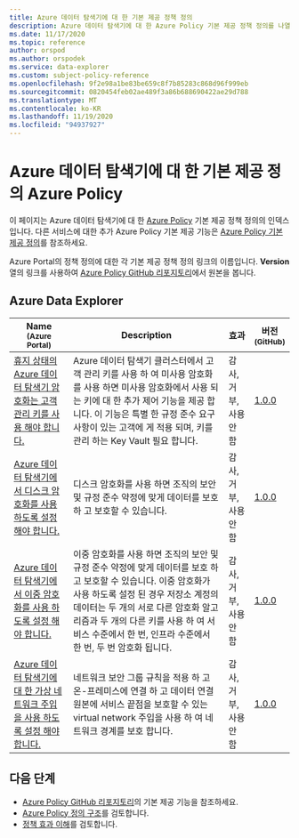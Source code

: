 ```yaml
---
title: Azure 데이터 탐색기에 대 한 기본 제공 정책 정의
description: Azure 데이터 탐색기에 대 한 Azure Policy 기본 제공 정책 정의를 나열 합니다. 이러한 기본 제공 정책 정의는 Azure 리소스를 관리하는 일반적인 방법을 제공합니다.
ms.date: 11/17/2020
ms.topic: reference
author: orspod
ms.author: orspodek
ms.service: data-explorer
ms.custom: subject-policy-reference
ms.openlocfilehash: 9f2e98a1be83be659c8f7b85283c868d96f999eb
ms.sourcegitcommit: 0820454feb02ae489f3a86b688690422ae29d788
ms.translationtype: MT
ms.contentlocale: ko-KR
ms.lasthandoff: 11/19/2020
ms.locfileid: "94937927"
---
```

# <a name="azure-policy-built-in-definitions-for-azure-data-explorer"></a>Azure 데이터 탐색기에 대 한 기본 제공 정의 Azure Policy

이 페이지는 Azure 데이터 탐색기에 대 한 [Azure Policy](/azure/governance/policy/overview) 기본 제공 정책 정의의 인덱스입니다. 다른 서비스에 대한 추가 Azure Policy 기본 제공 기능은 [Azure Policy 기본 제공 정의](/azure/governance/policy/samples/built-in-policies)를 참조하세요.

Azure Portal의 정책 정의에 대한 각 기본 제공 정책 정의 링크의 이름입니다. **Version** 열의 링크를 사용하여 [Azure Policy GitHub 리포지토리](https://github.com/Azure/azure-policy)에서 원본을 봅니다.

## <a name="azure-data-explorer"></a>Azure Data Explorer

|Name<br /><sub>(Azure Portal)</sub> |Description |효과 |버전<br /><sub>(GitHub)</sub> |
|---|---|---|---|
|[휴지 상태의 Azure 데이터 탐색기 암호화는 고객 관리 키를 사용 해야 합니다.](https://portal.azure.com/#blade/Microsoft_Azure_Policy/PolicyDetailBlade/definitionId/%2Fproviders%2FMicrosoft.Authorization%2FpolicyDefinitions%2F81e74cea-30fd-40d5-802f-d72103c2aaaa) |Azure 데이터 탐색기 클러스터에서 고객 관리 키를 사용 하 여 미사용 암호화를 사용 하면 미사용 암호화에서 사용 되는 키에 대 한 추가 제어 기능을 제공 합니다. 이 기능은 특별 한 규정 준수 요구 사항이 있는 고객에 게 적용 되며, 키를 관리 하는 Key Vault 필요 합니다. |감사, 거부, 사용 안 함 |[1.0.0](https://github.com/Azure/azure-policy/blob/master/built-in-policies/policyDefinitions/Azure%20Data%20Explorer/ADX_CMK.json) |
|[Azure 데이터 탐색기에서 디스크 암호화를 사용 하도록 설정 해야 합니다.](https://portal.azure.com/#blade/Microsoft_Azure_Policy/PolicyDetailBlade/definitionId/%2Fproviders%2FMicrosoft.Authorization%2FpolicyDefinitions%2Ff4b53539-8df9-40e4-86c6-6b607703bd4e) |디스크 암호화를 사용 하면 조직의 보안 및 규정 준수 약정에 맞게 데이터를 보호 하 고 보호할 수 있습니다. |감사, 거부, 사용 안 함 |[1.0.0](https://github.com/Azure/azure-policy/blob/master/built-in-policies/policyDefinitions/Azure%20Data%20Explorer/ADX_disk_encrypted.json) |
|[Azure 데이터 탐색기에서 이중 암호화를 사용 하도록 설정 해야 합니다.](https://portal.azure.com/#blade/Microsoft_Azure_Policy/PolicyDetailBlade/definitionId/%2Fproviders%2FMicrosoft.Authorization%2FpolicyDefinitions%2Fec068d99-e9c7-401f-8cef-5bdde4e6ccf1) |이중 암호화를 사용 하면 조직의 보안 및 규정 준수 약정에 맞게 데이터를 보호 하 고 보호할 수 있습니다. 이중 암호화가 사용 하도록 설정 된 경우 저장소 계정의 데이터는 두 개의 서로 다른 암호화 알고리즘과 두 개의 다른 키를 사용 하 여 서비스 수준에서 한 번, 인프라 수준에서 한 번, 두 번 암호화 됩니다. |감사, 거부, 사용 안 함 |[1.0.0](https://github.com/Azure/azure-policy/blob/master/built-in-policies/policyDefinitions/Azure%20Data%20Explorer/ADX_doubleEncryption.json) |
|[Azure 데이터 탐색기에 대 한 가상 네트워크 주입을 사용 하도록 설정 해야 합니다.](https://portal.azure.com/#blade/Microsoft_Azure_Policy/PolicyDetailBlade/definitionId/%2Fproviders%2FMicrosoft.Authorization%2FpolicyDefinitions%2F9ad2fd1f-b25f-47a2-aa01-1a5a779e6413) |네트워크 보안 그룹 규칙을 적용 하 고 온-프레미스에 연결 하 고 데이터 연결 원본에 서비스 끝점을 보호할 수 있는 virtual network 주입을 사용 하 여 네트워크 경계를 보호 합니다. |감사, 거부, 사용 안 함 |[1.0.0](https://github.com/Azure/azure-policy/blob/master/built-in-policies/policyDefinitions/Azure%20Data%20Explorer/ADX_VNET_configured.json) |

## <a name="next-steps"></a>다음 단계

- [Azure Policy GitHub 리포지토리](https://github.com/Azure/azure-policy)의 기본 제공 기능을 참조하세요.
- [Azure Policy 정의 구조](/azure/governance/policy/concepts/definition-structure)를 검토합니다.
- [정책 효과 이해](/azure/governance/policy/concepts/effects)를 검토합니다.
